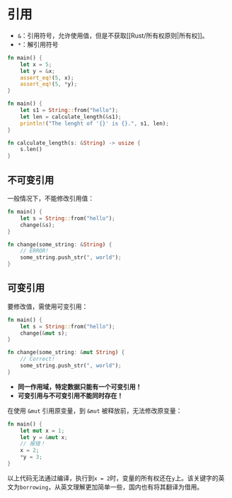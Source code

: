 # 引用

- `&`：引用符号，允许使用值，但是不获取[[Rust/所有权原则|所有权]]。
- `*`：解引用符号

```rust
fn main() {
    let x = 5;
    let y = &x;
    assert_eq!(5, x);
    assert_eq!(5, *y);
}
```

```rust
fn main() {
    let s1 = String::from("hello");
    let len = calculate_length(&s1);
    println!("The lenght of '{}' is {}.", s1, len);
}

fn calculate_length(s: &String) -> usize {
    s.len()
}
```

## 不可变引用

一般情况下，不能修改引用值：
```rust
fn main() {
    let s = String::from("hello");
    change(&s);
}

fn change(some_string: &String) {
    // ERROR!
    some_string.push_str(", world");
} 
```

## 可变引用

要修改值，需使用可变引用：
```rust
fn main() {
    let s = String::from("hello");
    change(&mut s);
}

fn change(some_string: &mut String) {
    // Correct!
    some_string.push_str(", world");
} 
```

- **同一作用域，特定数据只能有一个可变引用！**
- **可变引用与不可变引用不能同时存在！**

在使用 `&mut` 引用原变量，到 `&mut` 被释放前，无法修改原变量：
```rust
fn main() {
    let mut x = 1;
    let y = &mut x;
    // 报错！
    x = 2;
    *y = 3;
}
```

以上代码无法通过编译，执行到`x = 2`时，变量的所有权还在`y`上。该关键字的英文为`borrowing`，从英文理解更加简单一些，国内也有将其翻译为借用。



